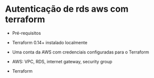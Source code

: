 # Autenticação de rds aws com terraform
- Pré-requisitos
- Terraform 0.14+ instalado localmente
- Uma conta da AWS com credenciais configuradas para o Terraform

- AWS: VPC, RDS, internet gateway, security group
- Terraform

